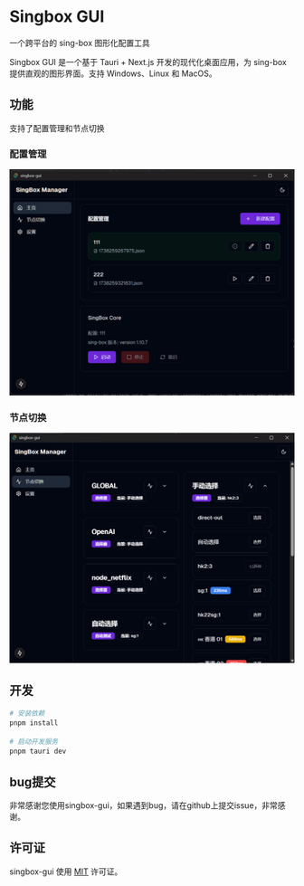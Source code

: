 # Singbox GUI

一个跨平台的 sing-box 图形化配置工具

Singbox GUI 是一个基于 Tauri + Next.js 开发的现代化桌面应用，为 sing-box 提供直观的图形界面。支持 Windows、Linux 和 MacOS。

## 功能

支持了配置管理和节点切换

### 配置管理
![配置管理](assets/home-page.png)

### 节点切换
![节点切换](assets/node-switch.png)

## 开发

```bash
# 安装依赖
pnpm install

# 启动开发服务
pnpm tauri dev
```

## bug提交
非常感谢您使用singbox-gui，如果遇到bug，请在github上提交issue，非常感谢。

## 许可证
singbox-gui 使用 [MIT](LICENSE) 许可证。

